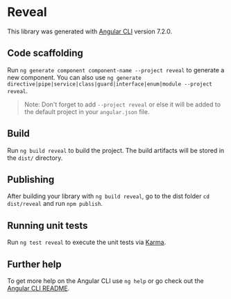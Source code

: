 # Reveal

This library was generated with [Angular CLI](https://github.com/angular/angular-cli) version 7.2.0.

## Code scaffolding

Run `ng generate component component-name --project reveal` to generate a new component. You can also use `ng generate directive|pipe|service|class|guard|interface|enum|module --project reveal`.
> Note: Don't forget to add `--project reveal` or else it will be added to the default project in your `angular.json` file. 

## Build

Run `ng build reveal` to build the project. The build artifacts will be stored in the `dist/` directory.

## Publishing

After building your library with `ng build reveal`, go to the dist folder `cd dist/reveal` and run `npm publish`.

## Running unit tests

Run `ng test reveal` to execute the unit tests via [Karma](https://karma-runner.github.io).

## Further help

To get more help on the Angular CLI use `ng help` or go check out the [Angular CLI README](https://github.com/angular/angular-cli/blob/master/README.md).
